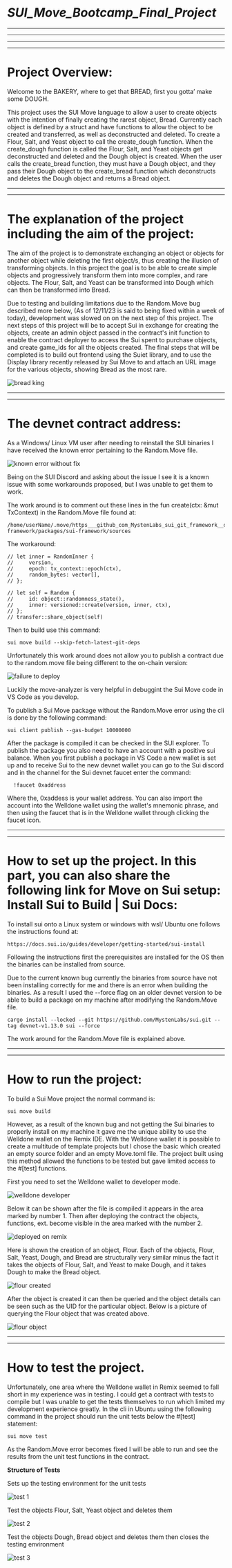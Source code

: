 # *SUI_Move_Bootcamp_Final_Project*
---
---


---
---



# Project Overview:

Welcome to the BAKERY, where to get that BREAD, first you gotta’ make some DOUGH. 

This project uses the SUI Move language to allow a user to create objects with the intention of finally creating the rarest object, Bread. 
Currently each object is defined by a struct and have functions to allow the object to be created and transferred, as well as deconstructed and deleted. 
To create a Flour, Salt, and Yeast object to call the create_dough function. When the create_dough function is called the Flour, Salt, and Yeast objects get deconstructed and deleted and the Dough object is created. When the user calls the create_bread function, they must have a Dough object, and they pass their Dough object to the create_bread function which deconstructs and deletes the Dough object and returns a Bread object.

---
---

# The explanation of the project including the aim of the project:

The aim of the project is to demonstrate exchanging an object or objects for another object while deleting the first object/s, thus creating the illusion of transforming objects. In this project the goal is to be able to create simple objects and progressively transform them into more complex, and rare objects. The Flour, Salt, and Yeast can be transformed into Dough which can then be transformed into Bread.

Due to testing and building limitations due to the Random.Move bug described more below, (As of 12/11/23 is said to being fixed within a week of today), development was slowed on on the next step of this project. The next steps of this project will be to accept Sui in exchange for creating the objects, create an admin object passed in the contract's init function to enable the contract deployer to access the Sui spent to purchase objects, and create game_ids for all the objects created. The final steps that will be completed is to build out frontend using the Suiet library, and to use the Display library recently released by Sui Move to and attach an URL image for the various objects, showing Bread as the most rare.

![bread king](./bread.png)

---
---

# The devnet contract address:

As a Windows/ Linux VM user after needing to reinstall the SUI binaries I have received the known error pertaining to the Random.Move file. 

![known error without fix](./Screenshot1.jpg)

Being on the SUI Discord and asking about the issue I see it is a known issue with some workarounds proposed, but I was unable to get them to work.

The work around is to comment out these lines in the fun create(ctx: &mut TxContext) in the Random.Move file found at:

    /home/userName/.move/https___github_com_MystenLabs_sui_git_framework__devnet/crates/sui-framework/packages/sui-framework/sources

The workaround:

    // let inner = RandomInner {
    //     version, 
    //     epoch: tx_context::epoch(ctx),
    //     random_bytes: vector[],
    // };
  
    // let self = Random {
    //     id: object::randomness_state(),
    //     inner: versioned::create(version, inner, ctx),
    // };
    // transfer::share_object(self)

  Then to build use this command:

    sui move build --skip-fetch-latest-git-deps

  
  Unfortunately this work around does not allow you to publish a contract due to the random.move file being different to the on-chain version:
  
  ![failure to deploy](deploy.jpg)


  Luckily the move-analyzer is very helpful in debuggint the Sui Move code in VS Code as you develop. 
  
  To publish a Sui Move package without the Random.Move error using the cli is done by the following command:
  
    sui client publish --gas-budget 10000000
   
  After the package is compiled it can be checked in the SUI explorer. To publish the package you also need to have an 
  account with a positive sui balance. When you first publish a package in VS Code a new wallet is set up and to receive Sui to the new devnet wallet you 
  can go to the Sui discord and in the channel for the Sui devnet faucet enter the command:
  
      !faucet 0xaddress
  
  Where the, 0xaddess is your wallet address. You can also import the account into the Welldone wallet using the wallet's mnemonic phrase, and then using the faucet 
  that is in the Welldone wallet through clicking the faucet icon.

---
---

# How to set up the project. In this part, you can also share the following link for Move on Sui setup: Install Sui to Build | Sui Docs:

  To install sui onto a Linux system or windows with wsl/ Ubuntu one follows the instructions found at:

    https://docs.sui.io/guides/developer/getting-started/sui-install

  Following the instructions first the prerequisites are installed for the OS then the binaries can be installed from source. 

  Due to the current known bug currently the binaries from source have not been installing correctly for me and there is an error when building the binaries.
  As a result I used the --force flag on an older devnet version to be able to build a package on my machine after modifying the Random.Move file.
  
    cargo install --locked --git https://github.com/MystenLabs/sui.git --tag devnet-v1.13.0 sui --force
  
  The work around for the Random.Move file is explained above. 
  
---
---


# How to run the project:

To build a Sui Move project the normal command is:

    sui move build
    
However, as a result of the known bug and not getting the Sui binaries to properly install on my machine it gave me the unique ability to use the Welldone wallet on the Remix IDE. With the Welldone wallet it is possible to create a multitude of template projects but I chose the basic which created an empty source folder and an empty Move.toml file. The project built using this method allowed the functions to be tested but gave limited access to the #[test] functions. 

First you need to set the Welldone wallet to developer mode.

![welldone developer](./de_welldone.jpg)

Below it can be shown after the file is compiled it appears in the area marked by number 1. Then after deploying the contract the objects, functions, ext. become visible in the area marked with the number 2. 

![deployed on remix](./deployed.jpg)

Here is shown the creation of an object, Flour. Each of the objects, Flour, Salt, Yeast, Dough, and Bread are structurally very similar minus the fact it takes the objects of Flour, Salt, and Yeast to make Dough, and it takes Dough to make the Bread object. 

![flour created](./create_flour1.jpg)

After the object is created it can then be queried and the object details can be seen such as the UID for the particular object. Below is a picture of querying the Flour object that was created above.

![flour object](./create_flour2.jpg)
    
---
---

# How to test the project.

Unfortunately, one area where the Welldone wallet in Remix seemed to fall short in my experience was in testing. I could get a contract with tests to compile but I was unable to get the tests themselves to run which limited my development experience greatly. In the cli in Ubuntu using the following command in the project should run the unit tests below the #[test] statement:

    sui move test

As the Random.Move error becomes fixed I will be able to run and see the results from the unit test functions in the contract.

**Structure of Tests**

Sets up the testing environment for the unit tests

![test 1](./test1.jpg)


Test the objects Flour, Salt, Yeast object and deletes them 

![test 2](./test2.jpg)


Test the objects Dough, Bread object and deletes them then closes the testing environment

![test 3](./test3.jpg)

